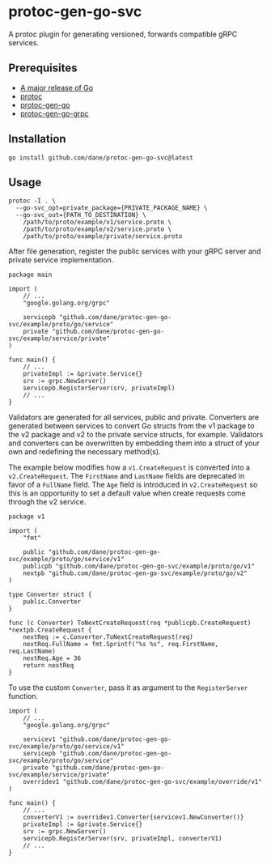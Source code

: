 # protoc-gen-go-svc

A protoc plugin for generating versioned, forwards compatible gRPC services.

## Prerequisites

- [A major release of Go](https://go.dev/doc/devel/release)
- [protoc](https://github.com/protocolbuffers/protobuf/releases)
- [protoc-gen-go](https://github.com/protocolbuffers/protobuf-go/releases)
- [protoc-gen-go-grpc](https://github.com/grpc/grpc-go/releases)

## Installation

```
go install github.com/dane/protoc-gen-go-svc@latest
```

## Usage

```
protoc -I . \
  --go-svc_opt=private_package={PRIVATE_PACKAGE_NAME} \
  --go-svc_out={PATH_TO_DESTINATION} \
    /path/to/proto/example/v1/service.proto \ 
    /path/to/proto/example/v2/service.proto \ 
    /path/to/proto/example/private/service.proto
```

After file generation, register the public services with your gRPC server and
private service implementation.

```
package main

import (
	// ...
	"google.golang.org/grpc"

	servicepb "github.com/dane/protoc-gen-go-svc/example/proto/go/service"
	private "github.com/dane/protoc-gen-go-svc/example/service/private"
)

func main() {
	// ...
	privateImpl := &private.Service{}
	srv := grpc.NewServer()
	servicepb.RegisterServer(srv, privateImpl)
	// ...
}
```

Validators are generated for all services, public and private. Converters are
generated between services to convert Go structs from the v1 package to the v2
package and v2 to the private service structs, for example. Validators and
converters can be overwritten by embedding them into a struct of your own and
redefining the necessary method(s).

The example below modifies how a `v1.CreateRequest` is converted into a
`v2.CreateRequest`. The `FirstName` and `LastName` fields are deprecated in
favor of a `FullName` field. The `Age` field is introduced in `v2.CreateRequest`
so this is an opportunity to set a default value when create requests come
through the v2 service.

```
package v1

import (
	"fmt"

	public "github.com/dane/protoc-gen-go-svc/example/proto/go/service/v1"
	publicpb "github.com/dane/protoc-gen-go-svc/example/proto/go/v1"
	nextpb "github.com/dane/protoc-gen-go-svc/example/proto/go/v2"
)

type Converter struct {
	public.Converter
}

func (c Converter) ToNextCreateRequest(req *publicpb.CreateRequest) *nextpb.CreateRequest {
	nextReq := c.Converter.ToNextCreateRequest(req)
	nextReq.FullName = fmt.Sprintf("%s %s", req.FirstName, req.LastName)
	nextReq.Age = 36
	return nextReq
}
```

To use the custom `Converter`, pass it as argument to the `RegisterServer`
function.

```
import (
	// ...
	"google.golang.org/grpc"

	servicev1 "github.com/dane/protoc-gen-go-svc/example/proto/go/service/v1"
	servicepb "github.com/dane/protoc-gen-go-svc/example/proto/go/service"
	private "github.com/dane/protoc-gen-go-svc/example/service/private"
	overridev1 "github.com/dane/protoc-gen-go-svc/example/override/v1"
)

func main() {
	// ...
	converterV1 := overridev1.Converter{servicev1.NewConverter()}
	privateImpl := &private.Service{}
	srv := grpc.NewServer()
	servicepb.RegisterServer(srv, privateImpl, converterV1)
	// ...
}
```

